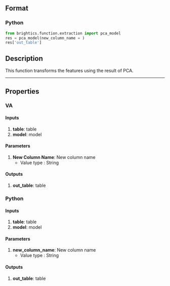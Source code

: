 ## Format
### Python
```python
from brightics.function.extraction import pca_model
res = pca_model(new_column_name = )
res['out_table']
```

## Description
This function transforms the features using the result of PCA.

---

## Properties
### VA
#### Inputs
1. **table**: table
2. **model**: model

#### Parameters
1. **New Column Name**: New column name
   - Value type : String

#### Outputs
1. **out_table**: table

### Python
#### Inputs
1. **table**: table
2. **model**: model

#### Parameters
1. **new_column_name**: New column name
   - Value type : String

#### Outputs
1. **out_table**: table

